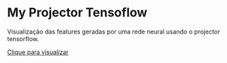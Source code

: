 # My Projector Tensoflow

Visualização das features geradas por uma rede neural usando o projector tensorflow.

[Clique para visualizar](https://projector.tensorflow.org/?config=https://gist.githubusercontent.com/mbfaria/4f104001ae5e069cbeb872dc531e712b/raw/fb247128c50fb8d3cf857b0df88060fb420af27f/embedded.json)
